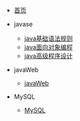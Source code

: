 <!-- dosc/_navbar.md -->

* [首页](/)

* javase
    * [java基础语法规则](01_Java/java01/)
    * [java面向对象编程](01_Java/java02/)
    * [java高级程序设计](01_Java/java03/)

* javaWeb
    * [javaWeb](02_JavaWeb/)

* MySQL
    * [MySQL](03_MySQL/)
